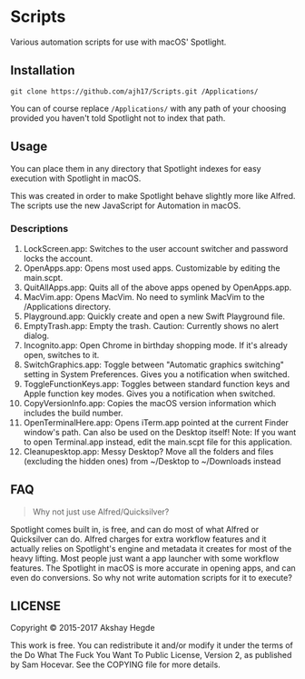 # Scripts

Various automation scripts for use with macOS' Spotlight.

## Installation

    git clone https://github.com/ajh17/Scripts.git /Applications/

You can of course replace `/Applications/` with any path of your choosing provided
you haven't told Spotlight not to index that path.

## Usage

You can place them in any directory that Spotlight indexes for easy execution
with Spotlight in macOS.

This was created in order to make Spotlight behave slightly more like Alfred.
The scripts use the new JavaScript for Automation in macOS.

### Descriptions

1. LockScreen.app: Switches to the user account switcher and password locks the
   account.
2. OpenApps.app: Opens most used apps. Customizable by editing the main.scpt.
3. QuitAllApps.app: Quits all of the above apps opened by OpenApps.app.
4. MacVim.app: Opens MacVim. No need to symlink MacVim to the /Applications
   directory.
5. Playground.app: Quickly create and open a new Swift Playground file.
6. EmptyTrash.app: Empty the trash. Caution: Currently shows no alert dialog.
7. Incognito.app: Open Chrome in birthday shopping mode. If it's already open,
   switches to it.
8. SwitchGraphics.app: Toggle between "Automatic graphics switching" setting in
   System Preferences. Gives you a notification when switched.
8. ToggleFunctionKeys.app: Toggles between standard function keys and Apple
   function key modes. Gives you a notification when switched.
9. CopyVersionInfo.app: Copies the macOS version information which includes the
   build number.
10. OpenTerminalHere.app: Opens iTerm.app pointed at the current Finder window's
    path. Can also be used on the Desktop itself! Note: If you want to open
    Terminal.app instead, edit the main.scpt file for this application.
11. Cleanupesktop.app: Messy Desktop? Move all the folders and files (excluding
    the hidden ones) from ~/Desktop to ~/Downloads instead

## FAQ

> Why not just use Alfred/Quicksilver?

Spotlight comes built in, is free, and can do most of what Alfred or Quicksilver
can do. Alfred charges for extra workflow features and it actually relies on
Spotlight's engine and metadata it creates for most of the heavy lifting. Most
people just want a app launcher with some workflow features. The Spotlight in
macOS is more accurate in opening apps, and can even do conversions. So why not
write automation scripts for it to execute?

## LICENSE

Copyright © 2015-2017 Akshay Hegde

This work is free. You can redistribute it and/or modify it under the
terms of the Do What The Fuck You Want To Public License, Version 2,
as published by Sam Hocevar. See the COPYING file for more details.

